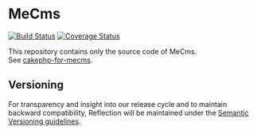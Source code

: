 # MeCms

[![Build Status](https://travis-ci.org/mirko-pagliai/me-cms.svg?branch=master)](https://travis-ci.org/mirko-pagliai/me-cms)
[![Coverage Status](https://img.shields.io/codecov/c/github/mirko-pagliai/me-cms.svg?style=flat-square)](https://codecov.io/github/mirko-pagliai/me-cms)

This repository contains only the source code of MeCms.  
See [cakephp-for-mecms](https://github.com/mirko-pagliai/cakephp-for-mecms).

## Versioning
For transparency and insight into our release cycle and to maintain backward compatibility, 
Reflection will be maintained under the [Semantic Versioning guidelines](http://semver.org).